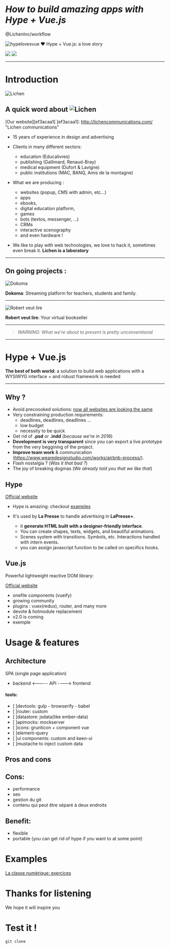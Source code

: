 # _How to build amazing apps with Hype + Vue.js_
@LichenInc/workflow


![hypelovesvue](public/images/vue-hype.png)
:heart: Hype + Vue.js: a love story

![](public/images/transparent.png)
![](public/images/transparent.png)

------------------

# Introduction
![Lichen](public/images/lichen-logo.png)
## A quick word about ![Lichen](public/images/lichen-logo-min.png)
[Our website][ef3acaa1]
[ef3acaa1]: http://lichencommunications.com/ "Lichen communications"

- 15 years of experience in design and advertising

- Clients in many different sectors:
	- education (Educalivres)
	- publishing (Gallimard, Renaud-Bray)
	- medical equipment (Dufort & Lavigne)
	- public institutions (MAC, BANQ, Amis de la montagne)


- What we are producing :
	- websites (popup, CMS with admin, etc...)
	- apps
	- ebooks,
	- digital education platform,
	- games
	- bots (textos, messenger, ...)
	- CRMs
	- interactive scenography
	- and even hardware !


- We like to play with web technologies, we love to hack it, sometimes even break it. **Lichen is a laboratory**

---------------

## On going projects :

![Dokoma](public/images/dokoma-logo.png)

**Dokoma**: Streaming platform for teachers, students and family.

---------------

![Robert veut lire](public/images/rvl-logo.png)

**Robert veut lire**: Your virtual bookseller

--------------

> _WARNING: What we’re about to present is pretty unconventional_

--------------


<!-- - WARNING: What we’re about to present is not Kosher (not conventional),  but since we worked this way its a revolution for us, now we can’t return to the old way. We use it everyday now to built ourselves and I hope it will inspire some of you. Cause, in my humble opinion, we definitely need to diversify the web. I’m sure some purist in the room will have a lot a questions about it.
- When you speak about webapps production its a bit blurry cause there is no standard. Industry is moving fast (you know it better than me), front-end technologies are growing fast but quickly deprecated.
  . For the rest of the speech, lets assume that we’re talking about webapps that structured so that backend is separated from front-end and communicate with an API
- For years we’ve been outsourcing our frontend because we couldn’t afford to produce it internally. Why? cause we wanted to build custom design & avoid precooked solutions like Bootstrap (websites are all looking the same today), and you need ressources. And we’ve always felt that is was kind of wrong.
  . as a small company, we work in a very flexible way.
  . problem of recruiting front-end developers
  . Here’s what our production looked like ( maquette indesign > bulgares > 2 weeks later we received the layouts > integration with rails > corrections > etc ….)
  . problem of mockups designed with print-oriented software (designers)
  . designers and developers are not working hand to hand.
  . as a small team we need to find best solution to accelerate learning curve to welcome new team members. -->

# Hype + Vue.js

**The best of both world:** a solution to build web applications with a WYSIWYG interface + and robust framework is needed

------------
## Why ?
- Avoid precoooked solutions: [now all websites are looking the same](http://www.novolume.co.uk/blog/all-websites-look-the-same/)
- Very constraining production requirements:
	- deadlines, deadlines, deadlines ...
	- low budget
	- necessity to be quick
- Get rid of **.psd** or **.indd** (_because we're in 2016_)
- **Development is very transparent** since you can export a live prototype from the very beggining of the project.
- **Improve team work** & communication (https://www.wearedesignstudio.com/works/airbnb-process/).
- Flash nostalgia ? (_Was it that bad ?_)
- The joy of breaking dogmas (_We already told you that we like that_)

## Hype
[Official website](http://tumult.com/hype/)
- Hype is amazing: checkout [examples](http://tumult.com/hype/gallery/)
- It's used by **La Presse** to handle advertising in **LaPresse+**.

	- it **generate HTML built with a designer-friendly interface**.
	- You can create shapes, texts, widgets, and beautiful animations.
	- Scenes system with transitions. Symbols, etc. Interactions handled with intern events.
	- you can assign javascript function to be called on specifics hooks.

<!-- - Is we can build pretty complex why not try to build a whole website with it ?
	. for designers the benefit is huge. We you build a prototype : you want to move the logo ? Go ahead move it it takes 2 sec. No more .psd or .indd. Also no need of the slicing process (exporting assets from photoshop)
	. the client wants to have a sneak peek at the layouts ? Just export the layout to dropbox and send the link.
	. its quick - very quick -->


<!-- - First result were very good. but … (there’s always a but)
	- app becomes very hard to maintain as it grows complex
	Hype is very good for playing with static content so we needed to find a way to inject some robust logic into it.
	=> we decided to look for a reactive library to structure our code.

- Comparison between frameworks
	. Angular needs a full control of the dom. React was a bit complex.
	=> That’s why we chose Vue.js -->

## Vue.js
Powerful lightweight reactive DOM library:

[Official website](https://vuejs.org/)
- onefile components (vueify)
- growing community
- plugins : vuex(redux), router, and many more
- devote & hotmodule replacement
- v2.0 is coming
- exemple

# Usage & features
## Architecture

SPA (single page application)
- backend  <-----  API ----> frontend

#### tools:
- [ ]devtools: gulp - browserify - babel
- [ ]router: custom
- [ ]datastore: jsdata(like ember-data)
- [ ]apimocks: mockserver
- [ ]icons: grunticon + component vue
- [ ]element-query
- [ ]ui components: custom and keen-ui
- [ ]mustache to inject custom data

## Pros and cons
## Cons:
- performance
- seo
- gestion du git
- contenu qui peut être séparé à deux endroits

## Benefit:
- flexible
- portable (you can get rid of hype if you want to at some point)

# Examples
[La classe numérique: exercices](https://laclasse.grandducenligne.com/eleve/connexion)

<!-- code: rbpf -->

# Thanks for listening
We hope it will inspire you
# Test it !
``git clone``

<!-- # Conclusion

As developers we always looking for new workflows to help us in our daily work. But sometimes it can time consuming, we easily spend 10 hours per week just to search, learn and evaluate new tools/technologies. In fact, frameworks, and tools are more than just a research of efficiency, they are shaping the way we produce and deal with technologies. From a teamwork perspective, workflow is mandatory. This is why its so important and why we wanted to share our philosophy and the structure we built upon it. -->

<!-- Most of you, I guess, are working along designers, (or are designers also ) everyday. Although Javascript is getting in backend also, it has been a long time dedicated to front-end and ux. We’re not gonna talk about other aspect of javascript here. -->
